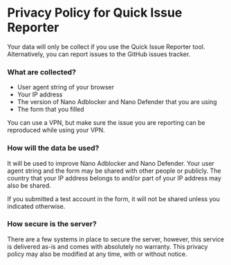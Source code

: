 # Privacy Policy for Quick Issue Reporter

Your data will only be collect if you use the Quick Issue Reporter tool.
Alternatively, you can report issues to the GitHub issues tracker.

### What are collected?

- User agent string of your browser
- Your IP address
- The version of Nano Adblocker and Nano Defender that you are using
- The form that you filled

You can use a VPN, but make sure the issue you are reporting can be reproduced
while using your VPN.

### How will the data be used?

It will be used to improve Nano Adblocker and Nano Defender. Your user agent
string and the form may be shared with other people or publicly. The country
that your IP address belongs to and/or part of your IP address may also be
shared.

If you submitted a test account in the form, it will not be shared unless you
indicated otherwise.

### How secure is the server?

There are a few systems in place to secure the server, however, this service
is delivered as-is and comes with absolutely no warranty. This privacy policy
may also be modified at any time, with or without notice.
